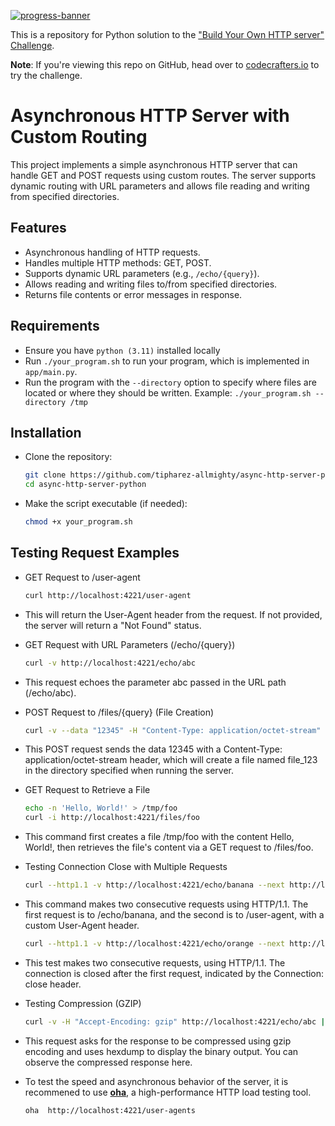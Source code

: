 [![progress-banner](https://backend.codecrafters.io/progress/http-server/4f9189f1-aa5a-41c9-8dc8-fbff854028f1)](https://app.codecrafters.io/users/codecrafters-bot?r=2qF)

This is a repository for Python solution to the
["Build Your Own HTTP server" Challenge](https://app.codecrafters.io/courses/http-server/overview).

**Note**: If you're viewing this repo on GitHub, head over to
[codecrafters.io](https://codecrafters.io) to try the challenge.

# Asynchronous HTTP Server with Custom Routing

This project implements a simple asynchronous HTTP server that can handle GET and POST requests using custom routes. The server supports dynamic routing with URL parameters and allows file reading and writing from specified directories.

## Features

* Asynchronous handling of HTTP requests.
* Handles multiple HTTP methods: GET, POST.
* Supports dynamic URL parameters (e.g., `/echo/{query}`).
* Allows reading and writing files to/from specified directories.
* Returns file contents or error messages in response.

## Requirements

* Ensure you have `python (3.11)` installed locally
* Run `./your_program.sh` to run your program, which is implemented in
   `app/main.py`.
* Run the program with the `--directory` option to specify where files are located or where they should be written. Example: `./your_program.sh --directory /tmp`

## Installation

*  Clone the repository:
    ```bash
    git clone https://github.com/tipharez-allmighty/async-http-server-python
    cd async-http-server-python
    ```
*  Make the script executable (if needed):
    ```bash
    chmod +x your_program.sh
    ```

## Testing Request Examples

* GET Request to /user-agent
   ```bash
   curl http://localhost:4221/user-agent
   ```
* This will return the User-Agent header from the request. If not provided, the server will return a "Not Found" status.

* GET Request with URL Parameters (/echo/{query})
   ```bash
   curl -v http://localhost:4221/echo/abc
   ```
* This request echoes the parameter abc passed in the URL path (/echo/abc).

* POST Request to /files/{query} (File Creation)
   ```bash
   curl -v --data "12345" -H "Content-Type: application/octet-stream" http://localhost:4221/files/file_123
   ```
* This POST request sends the data 12345 with a Content-Type: application/octet-stream header, which will create a file named file_123 in the directory specified when running the server.

* GET Request to Retrieve a File
   ```bash
   echo -n 'Hello, World!' > /tmp/foo
   curl -i http://localhost:4221/files/foo
   ```
* This command first creates a file /tmp/foo with the content Hello, World!, then retrieves the file's content via a GET request to /files/foo.

* Testing Connection Close with Multiple Requests
   ```bash
   curl --http1.1 -v http://localhost:4221/echo/banana --next http://localhost:4221/user-agent -H "User-Agent: blueberry/apple-blueberry"
   ```
* This command makes two consecutive requests using HTTP/1.1. The first request is to /echo/banana, and the second is to /user-agent, with a custom User-Agent header.
   ```bash
   curl --http1.1 -v http://localhost:4221/echo/orange --next http://localhost:4221/ -H "Connection: close"
   ```
* This test makes two consecutive requests, using HTTP/1.1. The connection is closed after the first request, indicated by the Connection: close header.

* Testing Compression (GZIP)
   ```bash
   curl -v -H "Accept-Encoding: gzip" http://localhost:4221/echo/abc | hexdump -C
   ```
* This request asks for the response to be compressed using gzip encoding and uses hexdump to display the binary output. You can observe the compressed response here.

* To test the speed and asynchronous behavior of the server, it is recommened to use **[oha](https://github.com/hatoo/oha)**, a high-performance HTTP load testing tool.
   ```bash
   oha  http://localhost:4221/user-agents
   ```